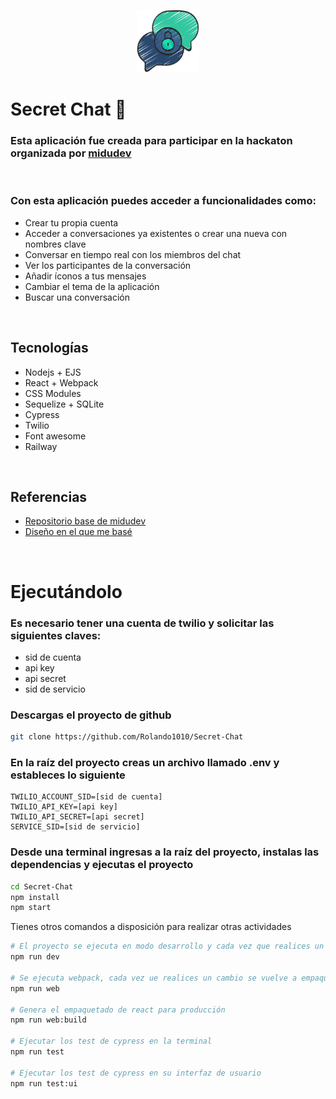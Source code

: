 <p align="center">
    <img src="./static/img/icon.png" width="100"/>
</p>

# Secret Chat 💬

### Esta aplicación fue creada para participar en la hackaton organizada por [midudev](https://twitch.tv/midudev)

<br>

### Con esta aplicación puedes acceder a funcionalidades como:
* Crear tu propia cuenta
* Acceder a conversaciones ya existentes o crear una nueva con nombres clave
* Conversar en tiempo real con los miembros del chat
* Ver los participantes de la conversación
* Añadir íconos a tus mensajes
* Cambiar el tema de la aplicación
* Buscar una conversación

<br>

## Tecnologías
* Nodejs + EJS
* React + Webpack
* CSS Modules
* Sequelize + SQLite
* Cypress
* Twilio
* Font awesome
* Railway

<br>

## Referencias
* [Repositorio base de midudev](https://github.com/midudev/chat-hackathon)
* [Diseño en el que me basé](https://dribbble.com/shots/15568094-Messaging-Dark-Light-Theme-Exploration/attachments/7352252?mode=media)

<br>

# Ejecutándolo

### Es necesario tener una cuenta de twilio y solicitar las siguientes claves:
* sid de cuenta
* api key
* api secret
* sid de servicio

### Descargas el proyecto de github
```bash
git clone https://github.com/Rolando1010/Secret-Chat
```

### En la raíz del proyecto creas un archivo llamado .env y estableces lo siguiente
```env
TWILIO_ACCOUNT_SID=[sid de cuenta]
TWILIO_API_KEY=[api key]
TWILIO_API_SECRET=[api secret]
SERVICE_SID=[sid de servicio]
```

### Desde una terminal ingresas a la raíz del proyecto, instalas las dependencias y ejecutas el proyecto
```bash
cd Secret-Chat
npm install
npm start
```

Tienes otros comandos a disposición para realizar otras actividades
```bash
# El proyecto se ejecuta en modo desarrollo y cada vez que realices un cambio en un archivo el servidor se reinicia
npm run dev

# Se ejecuta webpack, cada vez ue realices un cambio se vuelve a empaquetar la sección de React
npm run web

# Genera el empaquetado de react para producción
npm run web:build

# Ejecutar los test de cypress en la terminal
npm run test

# Ejecutar los test de cypress en su interfaz de usuario
npm run test:ui
```